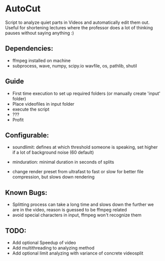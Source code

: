 # AutoCut
Script to analyze quiet parts in Videos and automatically edit them out. Useful for shortening lectures where the professor does a lot of thinking pauses without saying anything :)

## Dependencies: 
  * ffmpeg installed on machine
  * subprocess, wave, numpy, scipy.io wavfile, os, pathlib, shutil

## Guide
  * First time execution to set up required folders (or manually create 'input' folder)
  * Place videofiles in input folder
  * execute the script
  * ???
  * Profit

## Configurable:
  * soundlimit: defines at which threshold someone is speaking, set higher if a lot of background noise (60 default)
  * minduration: minimal duration in seconds of splits
  
  * change render preset from ultrafast to fast or slow for better file compression, but slows down rendering
  
## Known Bugs:
  * Splitting process can take a long time and slows down the further we are in the video, reason is guessed to be ffmpeg related
  * avoid special characters in input, ffmpeg won't recognize them

## TODO:
  * Add optional Speedup of video
  * Add multithreading to analyzing method
  * Add optional limit analyzing with variance of concrete videosplit
